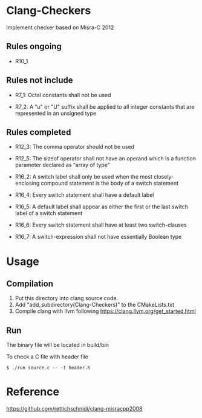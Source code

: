 # Clang-Checkers

Implement checker based on Misra-C 2012

## Rules ongoing

* R10_1

## Rules not include

* R7_1:  Octal constants shall not be used

* R7_2:  A "u" or "U" suffix shall be applied to all integer constants that are represented in an unsigned type


## Rules completed

* R12_3:  The comma operator should not be used

* R12_5:  The sizeof operator shall not have an operand which is a function parameter declared as “array of type”

* R16_2:  A switch label shall only be used when the most closely-enclosing compound statement is the body of a switch statement

* R16_4:  Every switch statement shall have a default label

* R16_5:  A default label shall appear as either the first or the last switch label of a switch statement

* R16_6:  Every switch statement shall have at least two switch-clauses

* R16_7:  A switch-expression shall not have essentially Boolean type

# Usage

## Compilation

1. Put this directory into clang source code.
2. Add "add_subdirectory(Clang-Checkers)" to the CMakeLists.txt
3. Compile clang with llvm following https://clang.llvm.org/get_started.html

## Run

The binary file will be located in build/bin

To check a C file with header file
```
$ ./run source.c -- -I header.h
```

# Reference

https://github.com/rettichschnidi/clang-misracpp2008

